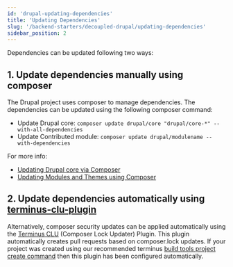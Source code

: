 ```yaml
---
id: 'drupal-updating-dependencies'
title: 'Updating Dependencies'
slug: '/backend-starters/decoupled-drupal/updating-dependencies'
sidebar_position: 2
---
```


Dependencies can be updated following two ways:

## 1. Update dependencies manually using composer

The Drupal project uses composer to manage dependencies. The dependencies can be
updated using the following composer command:

- Update Drupal core:
  `composer update drupal/core "drupal/core-*" --with-all-dependencies`
- Update Contributed module:
  `composer update drupal/modulename --with-dependencies`

For more info:

- [Updating Drupal core via Composer](https://www.drupal.org/docs/updating-drupal/updating-drupal-core-via-composer)
- [Updating Modules and Themes using Composer](https://www.drupal.org/docs/updating-drupal/updating-modules-and-themes-using-composer)

## 2. Update dependencies automatically using [terminus-clu-plugin](https://github.com/pantheon-systems/terminus-clu-plugin)

Alternatively, composer security updates can be applied automatically using the
[Terminus CLU](https://github.com/pantheon-systems/terminus-clu-plugin)
(Composer Lock Updater) Plugin. This plugin automatically creates pull requests
based on composer.lock updates. If your project was created using our
recommended terminus
[build tools project create command](creating-new-project.md) then this plugin
has been configured automatically.
